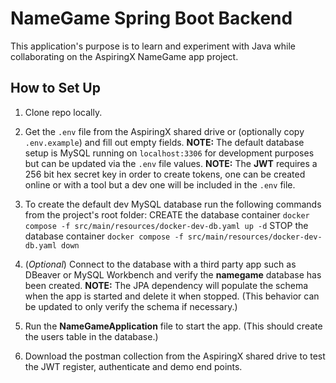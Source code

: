 # NameGame Spring Boot Backend

This application's purpose is to learn and experiment with Java while collaborating on the AspiringX NameGame app project.

## How to Set Up

1. Clone repo locally.

2. Get the `.env` file from the AspiringX shared drive or (optionally copy `.env.example`) and fill out empty fields.
**NOTE:** The default database setup is MySQL running on `localhost:3306` for development purposes but can be updated via the `.env` file values.
**NOTE:** The **JWT** requires a 256 bit hex secret key in order to create tokens, one can be created online or with a tool but a dev one will be included in the `.env` file.

3. To create the default dev MySQL database run the following commands from the project's root folder:
CREATE the database container `docker compose -f src/main/resources/docker-dev-db.yaml up -d`
STOP the database container `docker compose -f src/main/resources/docker-dev-db.yaml down`

5. (*Optional*) Connect to the database with a third party app such as DBeaver or MySQL Workbench and verify the **namegame** database has been created. 
**NOTE:** The JPA dependency will populate the schema when the app is started and delete it when stopped. (This behavior can be updated to only verify the schema if necessary.)

6. Run the **NameGameApplication** file to start the app. (This should create the users table in the database.)

7. Download the postman collection from the AspiringX shared drive to test the JWT register, authenticate and demo end points.
